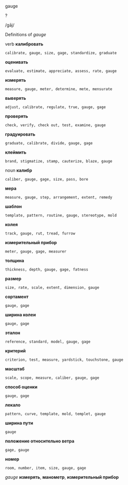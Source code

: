 gauge

?

/ɡāj/

Definitions of _gauge_

verb
**калибровать**

    calibrate, gauge, size, gage, standardize, graduate
**оценивать**

    evaluate, estimate, appreciate, assess, rate, gauge
**измерять**

    measure, gauge, meter, determine, mete, mensurate
**выверять**

    adjust, calibrate, regulate, true, gauge, gage
**проверять**

    check, verify, check out, test, examine, gauge
**градуировать**

    graduate, calibrate, divide, gauge, gage
**клеймить**

    brand, stigmatize, stamp, cauterize, blaze, gauge

noun
**калибр**

    caliber, gauge, gage, size, pass, bore
**мера**

    measure, gauge, step, arrangement, extent, remedy
**шаблон**

    template, pattern, routine, gauge, stereotype, mold
**колея**

    track, gauge, rut, tread, furrow
**измерительный прибор**

    meter, gauge, gage, measurer
**толщина**

    thickness, depth, gauge, gage, fatness
**размер**

    size, rate, scale, extent, dimension, gauge
**сортамент**

    gauge, gage
**ширина колеи**

    gauge, gage
**эталон**

    reference, standard, model, gauge, gage
**критерий**

    criterion, test, measure, yardstick, touchstone, gauge
**масштаб**

    scale, scope, measure, caliber, gauge, gage
**способ оценки**

    gauge, gage
**лекало**

    pattern, curve, template, mold, templet, gauge
**ширина пути**

    gauge
**положение относительно ветра**

    gage, gauge
**номер**

    room, number, item, size, gauge, gage

_gauge_
**измерять**, **манометр**, **измерительный прибор**